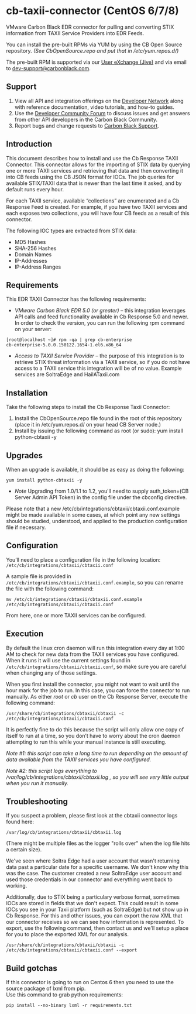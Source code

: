 # cb-taxii-connector (CentOS 6/7/8)

VMware Carbon Black EDR connector for pulling and converting STIX information from TAXII Service Providers into EDR Feeds.

You can install the pre-built RPMs via YUM by using the CB Open Source repository.
*(See CbOpenSource.repo and put that in /etc/yum.repos.d/)*

The pre-built RPM is supported via our [User eXchange (Jive)](https://community.carbonblack.com/community/developer-relations) 
and via email to dev-support@carbonblack.com.  

## Support

1. View all API and integration offerings on the [Developer Network](https://developer.carbonblack.com/) along with reference documentation, video tutorials, and how-to guides.
2. Use the [Developer Community Forum](https://community.carbonblack.com/t5/Developer-Relations/bd-p/developer-relations) to discuss issues and get answers from other API developers in the Carbon Black Community.
3. Report bugs and change requests to [Carbon Black Support](http://carbonblack.com/resources/support/).

## Introduction

This document describes how to install and use the Cb Response TAXII Connector. This connector allows for the importing of STIX data by querying one or more TAXII services and retrieving that data and then converting it into CB feeds using the CB JSON format for IOCs. The job queries for available STIX/TAXII data that is newer than the last time it asked, and by default runs every hour.

For each TAXII service, available “collections” are enumerated and a Cb Response Feed is created. For example, if you have two TAXII services and each exposes two collections, you will have four CB feeds as a result of this connector.

The following IOC types are extracted from STIX data:

* MD5 Hashes
* SHA-256 Hashes
* Domain Names
* IP-Addresses
* IP-Address Ranges
	
## Requirements

This EDR TAXII Connector has the following requirements:

* *VMware Carbon Black EDR 5.0 (or greater)* – this integration leverages API calls and feed functionality available in Cb Response 5.0 and newer.  In order to check the version, you can run the following rpm command on your server:

```
[root@localhost ~]# rpm -qa | grep cb-enterprise
cb-enterprise-5.0.0.150122.1654-1.el6.x86_64
```

* *Access to TAXII Service Provider* – the purpose of this integration is to retrieve STIX threat information via a TAXII service, so if you do not have access to a TAXII service this integration will be of no value. Example services are SoltraEdge and HailATaxii.com

## Installation

Take the following steps to install the Cb Response Taxii Connector:

1. Install the CbOpenSource.repo file found in the root of this repository (place it in /etc/yum.repos.d/ on your head CB Server node.)
2. Install by issuing the following command as root (or sudo): yum install python-cbtaxii -y

## Upgrades

When an upgrade is available, it should be as easy as doing the following:

    yum install python-cbtaxii -y

* *Note* Upgrading from 1.0/1.1 to 1.2, you'll need to supply auth_token=(CB Server Admin API Token) in the config file under the cbconfig directive.

Please note that a new /etc/cb/integrations/cbtaxii/cbtaxii.conf.example might be made available in some cases, at which point any new settings should be studied, understood, and applied to the production configuration file if necessary.


## Configuration

You’ll need to place a configuration file in the following location:
`/etc/cb/integrations/cbtaxii/cbtaxii.conf`

A sample file is provided in `/etc/cb/integrations/cbtaxii/cbtaxii.conf.example`, so you can rename the file with the following command:
```
mv /etc/cb/integrations/cbtaxii/cbtaxii.conf.example /etc/cb/integrations/cbtaxii/cbtaxii.conf
```

From here, one or more TAXII services can be configured.
 

## Execution

By default the linux cron daemon will run this integration every day at 1:00 AM to check for new data from the TAXII services you 
have configured. When it runs it will use the current settings found in `/etc/cb/integrations/cbtaxii/cbtaxii.conf`, 
so make sure you are careful when changing any of those settings.

When you first install the connector, you might not want to wait until the hour mark for the job to run. In this case, 
you can force the connector to run manually. As either *root* or *cb* user on the Cb Response Server, execute the 
following command:

```
/usr/share/cb/integrations/cbtaxii/cbtaxii -c /etc/cb/integrations/cbtaxii/cbtaxii.conf
```

It is perfectly fine to do this because the script will only allow one copy of itself to run at a time, so you don’t 
have to worry about the cron daemon attempting to run this while your manual instance is still executing.

*Note #1: this script can take a long time to run depending on the amount of data available from the TAXII services you 
have configured.*

*Note #2: this script logs everything to /var/log/cb/integrations/cbtaxii/cbtaxii.log , so you will see very little 
output when you run it manually.*


## Troubleshooting

If you suspect a problem, please first look at the cbtaxii connector logs found here:

`/var/log/cb/integrations/cbtaxii/cbtaxii.log`

(There might be multiple files as the logger "rolls over" when the log file hits a certain size).


We've seen where Soltra Edge had a user account that wasn't returning data past a particular date for a specific username.  We don't know why this was the case.  The customer created a new SoltraEdge user account and used those credentials in our connector and everything went back to working.

Additionally, due to STIX being a particulary verbose format, sometimes IOCs are stored in fields that we don't expect.  This could result in some IOCs you see in your Taxii platform (such as SoltraEdge) but not show up in Cb Response.  For this and other issues, you can export the raw XML that our connector receives so we can see how information is represented.  To export, use the following command, then contact us and we'll setup a place for you to place the exported XML for our analysis.

```
/usr/share/cb/integrations/cbtaxii/cbtaxii -c /etc/cb/integrations/cbtaxii/cbtaxii.conf --export
```

## Build gotchas

If this connector is going to run on Centos 6 then you need to use the source package of lxml from pip.  
Use this command to grab python requirements:

```
pip install --no-binary lxml -r requirements.txt
```



